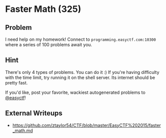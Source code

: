# Faster Math (325)

## Problem

I need help on my homework! Connect to `programming.easyctf.com:10300` where a series of 100 problems await you.

## Hint

There's only 4 types of problems. You can do it :) If you're having difficulty with the time limit, try running it on the shell server. Its internet should be pretty fast.

If you'd like, post your favorite, wackiest autogenerated problems to [@easyctf](http://twitter.com/easyctf)!

## External Writeups

* https://github.com/ztaylor54/CTF/blob/master/EasyCTF%202015/faster_math.md
